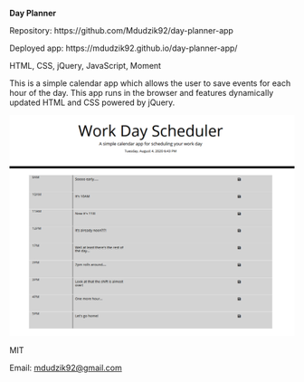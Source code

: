 <b>Day Planner</b>

<!-- Live link to deployed app --><break>
<p>Repository: https://github.com/Mdudzik92/day-planner-app</p>
<p>Deployed app: https://mdudzik92.github.io/day-planner-app/</p>

<!-- Technologies used -->
HTML, CSS, jQuery, JavaScript, Moment

<!-- Explanation of what the app is -->
This is a simple calendar app which allows the user to save events for each hour of the day. This app runs in the browser and features dynamically updated HTML and CSS powered by jQuery.

<!-- Screenshot -->
<img src="./deployeddayplanner.png">

<!-- License -->
MIT

<!-- Contact information -->
Email: mdudzik92@gmail.com
